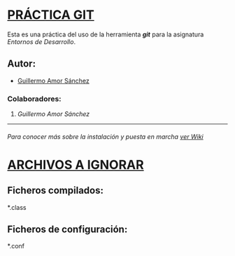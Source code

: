 # <ins>**PRÁCTICA GIT**</ins>

Esta es una práctica del uso de la herramienta ***git*** para la asignatura *Entornos de Desarrollo*.

## Autor:

- [Guillermo Amor Sánchez](https://github.com/gamors01)

### Colaboradores:

1. *Guillermo Amor Sánchez*

***

###### Para conocer más sobre la instalación y puesta en marcha [ver Wiki](https://github.com/gamors01/prueba/wiki/Prueba)

# <ins>**ARCHIVOS A IGNORAR**</ins>

## Ficheros compilados:

*.class

## Ficheros de configuración:

*.conf
